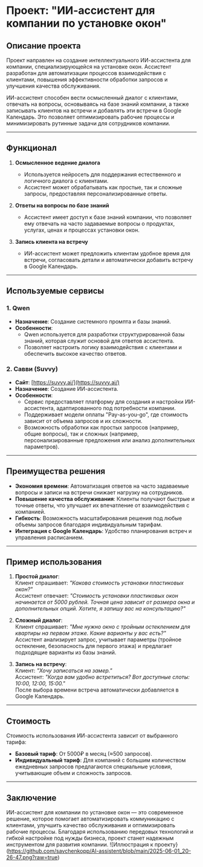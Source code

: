 # Проект: "ИИ-ассистент для компании по установке окон"

## Описание проекта

Проект направлен на создание интеллектуального ИИ-ассистента для компании, специализирующейся на установке окон. Ассистент разработан для автоматизации процессов взаимодействия с клиентами, повышения эффективности обработки запросов и улучшения качества обслуживания.

ИИ-ассистент способен вести осмысленный диалог с клиентами, отвечать на вопросы, основываясь на базе знаний компании, а также записывать клиентов на встречи и добавлять эти встречи в Google Календарь. Это позволяет оптимизировать рабочие процессы и минимизировать рутинные задачи для сотрудников компании.

---

## Функционал

1. **Осмысленное ведение диалога**  
   - Используется нейросеть для поддержания естественного и логичного диалога с клиентами.
   - Ассистент может обрабатывать как простые, так и сложные запросы, предоставляя персонализированные ответы.

2. **Ответы на вопросы по базе знаний**  
   - Ассистент имеет доступ к базе знаний компании, что позволяет ему отвечать на часто задаваемые вопросы о продуктах, услугах, ценах и процессах установки окон.

3. **Запись клиента на встречу**  
   - ИИ-ассистент может предложить клиентам удобное время для встречи, согласовать детали и автоматически добавить встречу в Google Календарь.

---

## Используемые сервисы

### 1. **Qwen**
   - **Назначение**: Создание системного промпта и базы знаний.
   - **Особенности**:  
     - Qwen используется для разработки структурированной базы знаний, которая служит основой для ответов ассистента.
     - Позволяет настроить логику взаимодействия с клиентами и обеспечить высокое качество ответов.

### 2. **Савви (Suvvy)**  
   - **Сайт**: [https://suvvy.ai/](https://suvvy.ai/)  
   - **Назначение**: Создание ИИ-ассистента.  
   - **Особенности**:  
     - Сервис предоставляет платформу для создания и настройки ИИ-ассистента, адаптированного под потребности компании.  
     - Поддерживает модели оплаты "Pay-as-you-go", где стоимость зависит от объема запросов и их сложности.  
     - Возможность обработки как простых запросов (например, общие вопросы), так и сложных (например, персонализированные предложения или анализ дополнительных параметров).  

---

## Преимущества решения

- **Экономия времени**: Автоматизация ответов на часто задаваемые вопросы и записи на встречи снижает нагрузку на сотрудников.  
- **Повышение качества обслуживания**: Клиенты получают быстрые и точные ответы, что улучшает их впечатление от взаимодействия с компанией.  
- **Гибкость**: Возможность масштабирования решения под любые объемы запросов благодаря индивидуальным тарифам.  
- **Интеграция с Google Календарь**: Удобство планирования встреч и управления расписанием.  

---

## Пример использования

1. **Простой диалог**:  
   Клиент спрашивает: *"Какова стоимость установки пластиковых окон?"*  
   Ассистент отвечает: *"Стоимость установки пластиковых окон начинается от 5000 рублей. Точная цена зависит от размера окна и дополнительных опций. Хотите, я запишу вас на консультацию?"*

2. **Сложный диалог**:  
   Клиент спрашивает: *"Мне нужно окно с тройным остеклением для квартиры на первом этаже. Какие варианты у вас есть?"*  
   Ассистент анализирует запрос, учитывает параметры (тройное остекление, безопасность для первого этажа) и предлагает подходящие варианты из базы знаний.

3. **Запись на встречу**:  
   Клиент: *"Хочу записаться на замер."*  
   Ассистент: *"Когда вам удобно встретиться? Вот доступные слоты: 10:00, 12:00, 15:00."*  
   После выбора времени встреча автоматически добавляется в Google Календарь.

---

## Стоимость

Стоимость использования ИИ-ассистента зависит от выбранного тарифа:  
- **Базовый тариф**: От 5000₽ в месяц (≈500 запросов).  
- **Индивидуальный тариф**: Для компаний с большим количеством ежедневных запросов предлагаются специальные условия, учитывающие объем и сложность запросов.

---

## Заключение

ИИ-ассистент для компании по установке окон — это современное решение, которое помогает автоматизировать коммуникацию с клиентами, улучшить качество обслуживания и оптимизировать рабочие процессы. Благодаря использованию передовых технологий и гибкой настройке под нужды бизнеса, проект станет надежным инструментом для развития компании.
![Иллюстрация к проекту}(https://github.com/savchenkopp/AI-assistent/blob/main/2025-06-01_20-26-47.png?raw=true)
